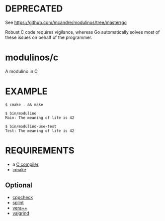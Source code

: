 # DEPRECATED

See https://github.com/mcandre/modulinos/tree/master/go

Robust C code requires vigilance, whereas Go automatically solves most of these issues on behalf of the programmer.

# modulinos/c

A modulino in C

# EXAMPLE

```
$ cmake . && make

$ bin/modulino
Main: The meaning of life is 42

$ bin/modulino-use-test
Test: The meaning of life is 42
```

# REQUIREMENTS

* a [C compiler](https://en.wikipedia.org/wiki/List_of_compilers#C_compilers)
* [cmake](https://cmake.org)

## Optional

* [cppcheck](http://cppcheck.sourceforge.net)
* [splint](http://www.splint.org)
* [vera++](https://bitbucket.org/verateam/vera/wiki/Home)
* [valgrind](http://valgrind.org)
